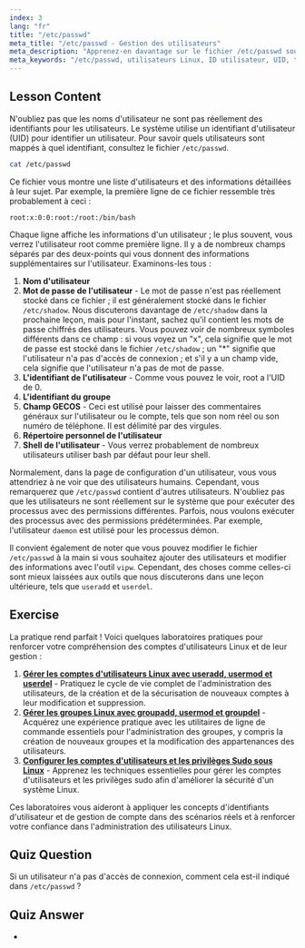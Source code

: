```yaml
---
index: 3
lang: "fr"
title: "/etc/passwd"
meta_title: "/etc/passwd - Gestion des utilisateurs"
meta_description: "Apprenez-en davantage sur le fichier /etc/passwd sous Linux, comprenez les champs d'informations utilisateur et le fonctionnement des UID. Explorez ce fichier de configuration essentiel."
meta_keywords: "/etc/passwd, utilisateurs Linux, ID utilisateur, UID, tutoriel Linux, débutant, guide, commandes Linux"
---
```


## Lesson Content

N'oubliez pas que les noms d'utilisateur ne sont pas réellement des identifiants pour les utilisateurs. Le système utilise un identifiant d'utilisateur (UID) pour identifier un utilisateur. Pour savoir quels utilisateurs sont mappés à quel identifiant, consultez le fichier `/etc/passwd`.

```bash
cat /etc/passwd
```

Ce fichier vous montre une liste d'utilisateurs et des informations détaillées à leur sujet. Par exemple, la première ligne de ce fichier ressemble très probablement à ceci :

```plaintext
root:x:0:0:root:/root:/bin/bash
```

Chaque ligne affiche les informations d'un utilisateur ; le plus souvent, vous verrez l'utilisateur root comme première ligne. Il y a de nombreux champs séparés par des deux-points qui vous donnent des informations supplémentaires sur l'utilisateur. Examinons-les tous :

1. **Nom d'utilisateur**
2. **Mot de passe de l'utilisateur** - Le mot de passe n'est pas réellement stocké dans ce fichier ; il est généralement stocké dans le fichier `/etc/shadow`. Nous discuterons davantage de `/etc/shadow` dans la prochaine leçon, mais pour l'instant, sachez qu'il contient les mots de passe chiffrés des utilisateurs. Vous pouvez voir de nombreux symboles différents dans ce champ : si vous voyez un "x", cela signifie que le mot de passe est stocké dans le fichier `/etc/shadow` ; un "*" signifie que l'utilisateur n'a pas d'accès de connexion ; et s'il y a un champ vide, cela signifie que l'utilisateur n'a pas de mot de passe.
3. **L'identifiant de l'utilisateur** - Comme vous pouvez le voir, root a l'UID de 0.
4. **L'identifiant du groupe**
5. **Champ GECOS** - Ceci est utilisé pour laisser des commentaires généraux sur l'utilisateur ou le compte, tels que son nom réel ou son numéro de téléphone. Il est délimité par des virgules.
6. **Répertoire personnel de l'utilisateur**
7. **Shell de l'utilisateur** - Vous verrez probablement de nombreux utilisateurs utiliser bash par défaut pour leur shell.

Normalement, dans la page de configuration d'un utilisateur, vous vous attendriez à ne voir que des utilisateurs humains. Cependant, vous remarquerez que `/etc/passwd` contient d'autres utilisateurs. N'oubliez pas que les utilisateurs ne sont réellement sur le système que pour exécuter des processus avec des permissions différentes. Parfois, nous voulons exécuter des processus avec des permissions prédéterminées. Par exemple, l'utilisateur `daemon` est utilisé pour les processus démon.

Il convient également de noter que vous pouvez modifier le fichier `/etc/passwd` à la main si vous souhaitez ajouter des utilisateurs et modifier des informations avec l'outil `vipw`. Cependant, des choses comme celles-ci sont mieux laissées aux outils que nous discuterons dans une leçon ultérieure, tels que `useradd` et `userdel`.

## Exercise

La pratique rend parfait ! Voici quelques laboratoires pratiques pour renforcer votre compréhension des comptes d'utilisateurs Linux et de leur gestion :

1. **[Gérer les comptes d'utilisateurs Linux avec useradd, usermod et userdel](https://labex.io/fr/labs/comptia-manage-linux-user-accounts-with-useradd-usermod-and-userdel-590837)** - Pratiquez le cycle de vie complet de l'administration des utilisateurs, de la création et de la sécurisation de nouveaux comptes à leur modification et suppression.
2. **[Gérer les groupes Linux avec groupadd, usermod et groupdel](https://labex.io/fr/labs/comptia-manage-linux-groups-with-groupadd-usermod-and-groupdel-590836)** - Acquérez une expérience pratique avec les utilitaires de ligne de commande essentiels pour l'administration des groupes, y compris la création de nouveaux groupes et la modification des appartenances des utilisateurs.
3. **[Configurer les comptes d'utilisateurs et les privilèges Sudo sous Linux](https://labex.io/fr/labs/comptia-configure-user-accounts-and-sudo-privileges-in-linux-590856)** - Apprenez les techniques essentielles pour gérer les comptes d'utilisateurs et les privilèges sudo afin d'améliorer la sécurité d'un système Linux.

Ces laboratoires vous aideront à appliquer les concepts d'identifiants d'utilisateur et de gestion de compte dans des scénarios réels et à renforcer votre confiance dans l'administration des utilisateurs Linux.

## Quiz Question

Si un utilisateur n'a pas d'accès de connexion, comment cela est-il indiqué dans `/etc/passwd` ?

## Quiz Answer

-
